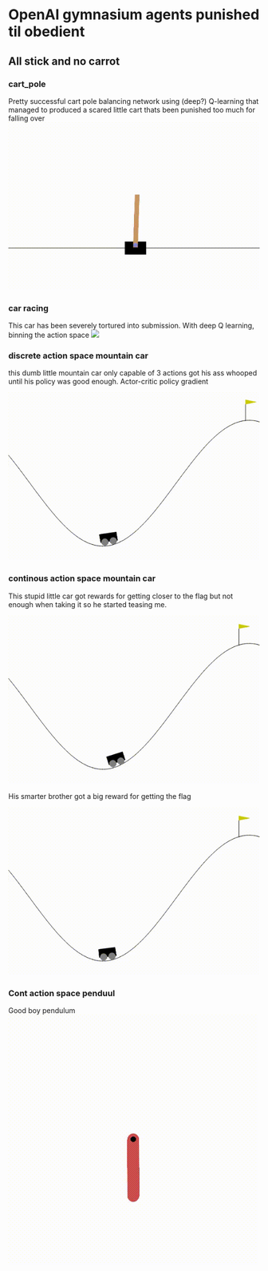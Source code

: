 # OpenAI gymnasium agents punished til obedient
## All stick and no carrot

### cart_pole
Pretty successful cart pole balancing network using (deep?) Q-learning that managed to produced a scared little cart thats been punished too much for falling over
![](scared_cart.gif)


### car racing
This car has been severely tortured into submission. With deep Q learning, binning the action space
![](shaky_driver.gif)


### discrete action space mountain car
this dumb little mountain car only capable of 3 actions got his ass whooped until his policy was good enough.
Actor-critic policy gradient

![](montin_car.gif)


### continous action space mountain car
This stupid little car got rewards for getting closer to the flag but not enough when taking it so he started teasing me.

![](accident.gif)

His smarter brother got a big reward for getting the flag

![](fast_montin.gif)

### Cont action space penduul
Good boy pendulum
![](pendulum.gif)